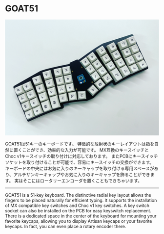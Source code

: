 # GOAT51

<img src="https://github.com/takashicompany/goat51/blob/master/images/01.jpg?raw=true" width="600px" />

GOAT51は51キーのキーボードです。
特徴的な放射状のキーレイアウトは指を自然に置くことができ、効率的な入力が可能です。
MX互換のキースイッチとChoc v1キースイッチの取り付けに対応しております。
またPCBにキースイッチソケットを取り付けることが可能で、容易にキースイッチの交換ができます。
キーボードの中央にはお気に入りのキーキャップを取り付ける専用スペースがあり、アルチザンキーキャップやお気に入りのキーキャップを飾ることができます。
実はそこにはロータリーエンコーダを置くこともできちゃいます。

---

GOAT51 is a 51-key keyboard.
The distinctive radial key layout allows the fingers to be placed naturally for efficient typing.
It supports the installation of MX compatible key switches and Choc v1 key switches.
A key switch socket can also be installed on the PCB for easy keyswitch replacement.
There is a dedicated space in the center of the keyboard for mounting your favorite keycaps, allowing you to display Artisan keycaps or your favorite keycaps.
In fact, you can even place a rotary encoder there.
